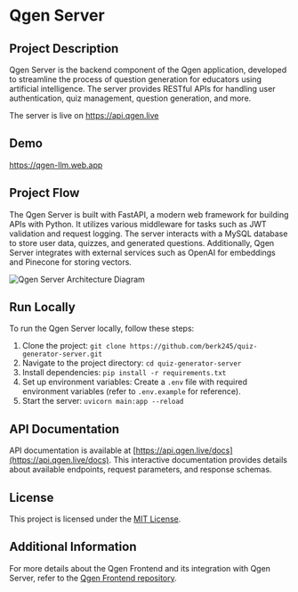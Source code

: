 # Qgen Server

## Project Description

Qgen Server is the backend component of the Qgen application, developed to streamline the process of question generation for educators using artificial intelligence. The server provides RESTful APIs for handling user authentication, quiz management, question generation, and more.

The server is live on https://api.qgen.live

## Demo

https://qgen-llm.web.app

## Project Flow

The Qgen Server is built with FastAPI, a modern web framework for building APIs with Python. It utilizes various middleware for tasks such as JWT validation and request logging. The server interacts with a MySQL database to store user data, quizzes, and generated questions. Additionally, Qgen Server integrates with external services such as OpenAI for embeddings and Pinecone for storing vectors.

![Qgen Server Architecture Diagram](link_to_diagram)

## Run Locally

To run the Qgen Server locally, follow these steps:

1. Clone the project: `git clone https://github.com/berk245/quiz-generator-server.git`
2. Navigate to the project directory: `cd quiz-generator-server`
3. Install dependencies: `pip install -r requirements.txt`
4. Set up environment variables: Create a `.env` file with required environment variables (refer to `.env.example` for reference).
5. Start the server: `uvicorn main:app --reload`

## API Documentation

API documentation is available at [https://api.qgen.live/docs](https://api.qgen.live/docs). This interactive documentation provides details about available endpoints, request parameters, and response schemas.

## License

This project is licensed under the [MIT License](LICENSE).

## Additional Information

For more details about the Qgen Frontend and its integration with Qgen Server, refer to the [Qgen Frontend repository](https://github.com/berk245/quiz-generator-client).
